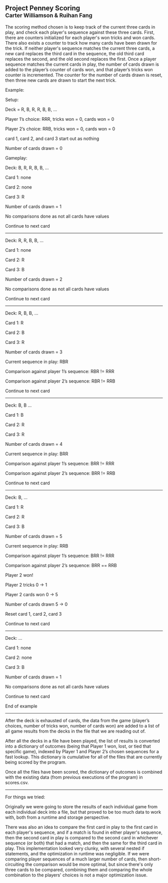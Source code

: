 ## Project Penney Scoring<br><sup>Carter Williamson & Ruihan Fang</sup>

The scoring method chosen is to keep track of the current three cards in play, and check each player's sequence against these three cards. First, there are counters initialized for each player's won tricks and won cards. There also exists a counter to track how many cards have been drawn for the trick. If neither player's sequence matches the current three cards, a new card replaces the third card in the sequence, the old third card replaces the second, and the old second replaces the first.  Once a player sequence matches the current cards in play, the number of cards drawn is added to the player’s counter of cards won, and that player’s tricks won counter is incremented. The counter for the number of cards drawn is reset, then three new cards are drawn to start the next trick.

Example: 

Setup:

Deck = R, B, R, R, B, B, …

Player 1’s choice: RRR, tricks won = 0, cards won = 0

Player 2’s choice: RRB, tricks won = 0, cards won = 0

card 1, card 2, and card 3 start out as nothing

Number of cards drawn = 0

Gameplay:

Deck: B, R, R, B, B, …

Card 1: none

Card 2: none

Card 3: R

Number of cards drawn = 1

No comparisons done as not all cards have values

Continue to next card
___

Deck: R, R, B, B, …

Card 1: none

Card 2: R

Card 3: B

Number of cards drawn = 2

No comparisons done as not all cards have values

Continue to next card
___

Deck: R, B, B, …

Card 1: R

Card 2: B

Card 3: R

Number of cards drawn = 3

Current sequence in play: RBR

Comparison against player 1’s sequence: RBR != RRR

Comparison against player 2’s sequence: RBR != RRB

Continue to next card
___

Deck: B, B …

Card 1: B

Card 2: R

Card 3: R

Number of cards drawn = 4

Current sequence in play: BRR

Comparison against player 1’s sequence: BRR != RRR

Comparison against player 2’s sequence: BRR != RRB

Continue to next card
___

Deck: B, …

Card 1: R

Card 2: R

Card 3: B

Number of cards drawn = 5

Current sequence in play: RRB

Comparison against player 1’s sequence: BRR != RRR

Comparison against player 2’s sequence: BRR == RRB

Player 2 won!

Player 2 tricks 0 -> 1

Player 2 cards won 0 -> 5

Number of cards drawn 5 -> 0

Reset card 1, card 2, card 3

Continue to next card
___


Deck: …

Card 1: none

Card 2: none

Card 3: B

Number of cards drawn = 1

No comparisons done as not all cards have values

Continue to next card

End of example
___


After the deck is exhausted of cards, the data from the game (player’s choices, number of tricks won, number of cards won) are added to a list of all game results from the decks in the file that we are reading out of. 

After all the decks in a file have been played, the list of results is converted into a dictionary of outcomes (being that Player 1 won, lost, or tied that specific game), indexed by Player 1 and Player 2’s chosen sequences for a fast lookup. This dictionary is cumulative for all of the files that are currently being scored by the program. 

Once all the files have been scored, the dictionary of outcomes is combined with the existing data (from previous executions of the program) in scores.csv. 

___

For things we tried: 

Originally we were going to store the results of each individual game from each individual deck into a file, but that proved to be too much data to work with, both from a runtime and storage perspective. 

There was also an idea to compare the first card in play to the first card in each player's sequence, and if a match is found in either player's sequence, then the second card in play is compared to the second card in whichever sequence (or both) that had a match, and then the same for the third card in play. This implementation looked very clunky, with several nested if statements, and the optimization in runtime was negligible. If we were comparing player sequences of a much larger number of cards, then short-circuiting the comparison would be more optimal, but since there's only three cards to be compared, combining them and comparing the whole combination to the players' choices is not a major optimization issue.  
